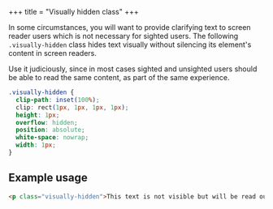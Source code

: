 +++
title = "Visually hidden class"
+++

In some circumstances, you will want to provide clarifying text to screen reader users which is not necessary for sighted users. The following `.visually-hidden` class hides text visually without silencing its element's content in screen readers.

Use it judiciously, since in most cases sighted and unsighted users should be able to read the same content, as part of the same experience.

```css
.visually-hidden {
  clip-path: inset(100%);
  clip: rect(1px, 1px, 1px, 1px);
  height: 1px;
  overflow: hidden;
  position: absolute;
  white-space: nowrap;
  width: 1px;
}
```

## Example usage

```html
<p class="visually-hidden">This text is not visible but will be read out in screen reader software</p>
```
